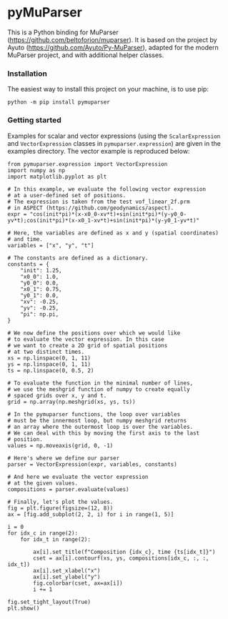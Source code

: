 # pyMuParser
This is a Python binding for MuParser (https://github.com/beltoforion/muparser).
It is based on the project by Ayuto (https://github.com/Ayuto/Py-MuParser), adapted for the modern MuParser project, and with additional helper classes.

### Installation
The easiest way to install this project on your machine, is to use pip:

`python -m pip install pymuparser`

### Getting started

Examples for scalar and vector expressions (using the `ScalarExpression` and `VectorExpression` classes in `pymuparser.expression`) are given in the examples directory. The vector example is reproduced below:

```
from pymuparser.expression import VectorExpression
import numpy as np
import matplotlib.pyplot as plt

# In this example, we evaluate the following vector expression
# at a user-defined set of positions.
# The expression is taken from the test vof_linear_2f.prm
# in ASPECT (https://github.com/geodynamics/aspect).
expr = "cos(init*pi)*(x-x0_0-xv*t)+sin(init*pi)*(y-y0_0-yv*t);cos(init*pi)*(x-x0_1-xv*t)+sin(init*pi)*(y-y0_1-yv*t)"

# Here, the variables are defined as x and y (spatial coordinates)
# and time.
variables = ["x", "y", "t"]

# The constants are defined as a dictionary.
constants = {
    "init": 1.25,
    "x0_0": 1.0,
    "y0_0": 0.0,
    "x0_1": 0.75,
    "y0_1": 0.0,
    "xv": -0.25,
    "yv": -0.25,
    "pi": np.pi,
}

# We now define the positions over which we would like
# to evaluate the vector expression. In this case
# we want to create a 2D grid of spatial positions
# at two distinct times.
xs = np.linspace(0, 1, 11)
ys = np.linspace(0, 1, 11)
ts = np.linspace(0, 0.5, 2)

# To evaluate the function in the minimal number of lines,
# we use the meshgrid function of numpy to create equally
# spaced grids over x, y and t.
grid = np.array(np.meshgrid(xs, ys, ts))

# In the pymuparser functions, the loop over variables
# must be the innermost loop, but numpy meshgrid returns
# an array where the outermost loop is over the variables.
# We can deal with this by moving the first axis to the last
# position.
values = np.moveaxis(grid, 0, -1)

# Here's where we define our parser
parser = VectorExpression(expr, variables, constants)

# And here we evaluate the vector expression
# at the given values.
compositions = parser.evaluate(values)

# Finally, let's plot the values.
fig = plt.figure(figsize=(12, 8))
ax = [fig.add_subplot(2, 2, i) for i in range(1, 5)]

i = 0
for idx_c in range(2):
    for idx_t in range(2):

        ax[i].set_title(f"Composition {idx_c}, time {ts[idx_t]}")
        cset = ax[i].contourf(xs, ys, compositions[idx_c, :, :, idx_t])
        ax[i].set_xlabel("x")
        ax[i].set_ylabel("y")
        fig.colorbar(cset, ax=ax[i])
        i += 1

fig.set_tight_layout(True)
plt.show()
```
